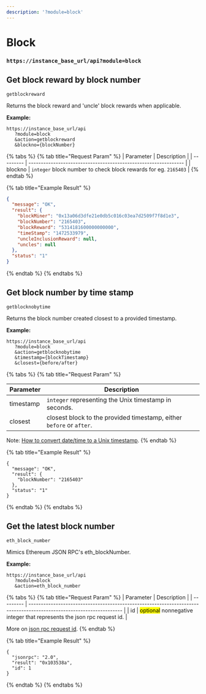 ```yaml
---
description: '?module=block'
---
```


# Block

### `https://instance_base_url/api?module=block`

## Get block reward by block number

`getblockreward`

Returns the block reward and 'uncle' block rewards when applicable.

**Example:**

```
https://instance_base_url/api
   ?module=block
   &action=getblockreward
   &blockno={blockNumber}
```

{% tabs %}
{% tab title="Request Param" %}
| Parameter | Description                                                     |
| --------- | --------------------------------------------------------------- |
| blockno   | `integer` block number to check block rewards for eg. `2165403` |
{% endtab %}

{% tab title="Example Result" %}
```json
{
  "message": "OK",
  "result": {
    "blockMiner": "0x13a06d3dfe21e0db5c016c03ea7d2509f7f8d1e3",
    "blockNumber": "2165403",
    "blockReward": "5314181600000000000",
    "timeStamp": "1472533979",
    "uncleInclusionReward": null,
    "uncles": null
  },
  "status": "1"
}
```
{% endtab %}
{% endtabs %}

## Get block number by time stamp

`getblocknobytime`

Returns the block number created closest to a provided timestamp.

**Example:**

```
https://instance_base_url/api
   ?module=block
   &action=getblocknobytime
   &timestamp={blockTimestamp}
   &closest={before/after}
```

{% tabs %}
{% tab title="Request Param" %}


| Parameter | Description                                                          |
| --------- | -------------------------------------------------------------------- |
| timestamp | `integer` representing the Unix timestamp in seconds.                |
| closest   | closest block to the provided timestamp, either `before` or `after`. |

Note: [How to convert date/time to a Unix timestamp](https://www.unixtimestamp.com/).
{% endtab %}

{% tab title="Example Result" %}
```
{
  "message": "OK",
  "result": {
    "blockNumber": "2165403"
  },
  "status": "1"
}
```
{% endtab %}
{% endtabs %}

## Get the latest block number

`eth_block_number`

Mimics Ethereum JSON RPC's eth\_blockNumber.

**Example:**

```
https://instance_base_url/api
   ?module=block
   &action=eth_block_number
```

{% tabs %}
{% tab title="Request Param" %}
| Parameter | Description                                                                                                          |
| --------- | -------------------------------------------------------------------------------------------------------------------- |
| id        | <mark style="background-color:yellow;">optional</mark> nonnegative integer that represents the json rpc request id.  |

More on [json rpc request id](https://www.jsonrpc.org/specification).
{% endtab %}

{% tab title="Example Result" %}
```
{
  "jsonrpc": "2.0",
  "result": "0x103538a",
  "id": 1
}
```
{% endtab %}
{% endtabs %}
